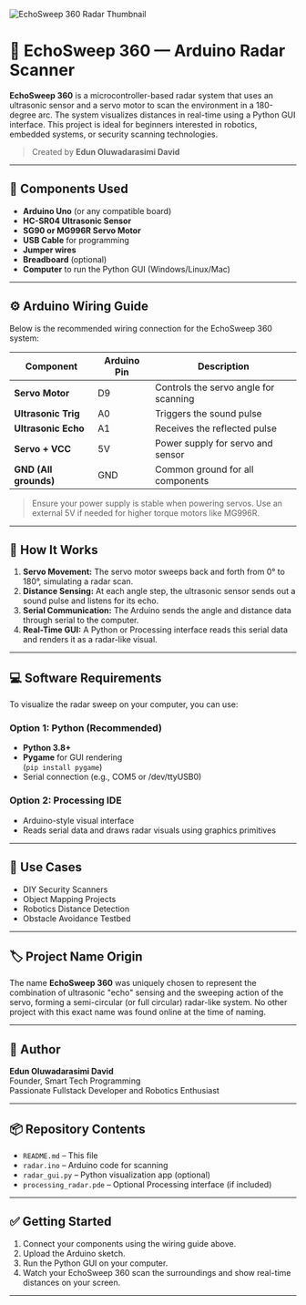 ![EchoSweep 360 Radar Thumbnail](assets/echosweep-thumbnail.png)
# 🚀 EchoSweep 360 — Arduino Radar Scanner

**EchoSweep 360** is a microcontroller-based radar system that uses an ultrasonic sensor and a servo motor to scan the environment in a 180-degree arc. The system visualizes distances in real-time using a Python GUI interface. This project is ideal for beginners interested in robotics, embedded systems, or security scanning technologies.

> Created by **Edun Oluwadarasimi David**

---

## 🔧 Components Used

- **Arduino Uno** (or any compatible board)
- **HC-SR04 Ultrasonic Sensor**
- **SG90 or MG996R Servo Motor**
- **USB Cable** for programming
- **Jumper wires**
- **Breadboard** (optional)
- **Computer** to run the Python GUI (Windows/Linux/Mac)

---

## ⚙️ Arduino Wiring Guide

Below is the recommended wiring connection for the EchoSweep 360 system:

| Component            | Arduino Pin     | Description                              |
|---------------------|------------------|------------------------------------------|
| **Servo Motor**      | D9               | Controls the servo angle for scanning    |
| **Ultrasonic Trig**  | A0               | Triggers the sound pulse                 |
| **Ultrasonic Echo**  | A1               | Receives the reflected pulse             |
| **Servo + VCC**      | 5V               | Power supply for servo and sensor        |
| **GND (All grounds)**| GND              | Common ground for all components         |

> Ensure your power supply is stable when powering servos. Use an external 5V if needed for higher torque motors like MG996R.

---

## 🧠 How It Works

1. **Servo Movement:** The servo motor sweeps back and forth from 0° to 180°, simulating a radar scan.
2. **Distance Sensing:** At each angle step, the ultrasonic sensor sends out a sound pulse and listens for its echo.
3. **Serial Communication:** The Arduino sends the angle and distance data through serial to the computer.
4. **Real-Time GUI:** A Python or Processing interface reads this serial data and renders it as a radar-like visual.

---

## 💻 Software Requirements

To visualize the radar sweep on your computer, you can use:

### Option 1: Python (Recommended)
- **Python 3.8+**
- **Pygame** for GUI rendering  
  (`pip install pygame`)
- Serial connection (e.g., COM5 or /dev/ttyUSB0)

### Option 2: Processing IDE
- Arduino-style visual interface
- Reads serial data and draws radar visuals using graphics primitives

---

## 🧪 Use Cases

- DIY Security Scanners
- Object Mapping Projects
- Robotics Distance Detection
- Obstacle Avoidance Testbed

---

## 🏷️ Project Name Origin

The name **EchoSweep 360** was uniquely chosen to represent the combination of ultrasonic "echo" sensing and the sweeping action of the servo, forming a semi-circular (or full circular) radar-like system. No other project with this exact name was found online at the time of naming.

---

## 👤 Author

**Edun Oluwadarasimi David**  
Founder, Smart Tech Programming  
Passionate Fullstack Developer and Robotics Enthusiast

---

## 📦 Repository Contents

- `README.md` – This file
- `radar.ino` – Arduino code for scanning
- `radar_gui.py` – Python visualization app (optional)
- `processing_radar.pde` – Optional Processing interface (if included)

---

## ✅ Getting Started

1. Connect your components using the wiring guide above.
2. Upload the Arduino sketch.
3. Run the Python GUI on your computer.
4. Watch your EchoSweep 360 scan the surroundings and show real-time distances on your screen.

---

